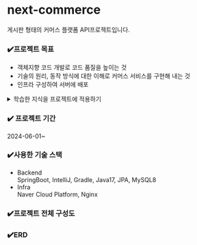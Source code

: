 # next-commerce
게시판 형태의 커머스 플랫폼 API프로젝트입니다.


### ✔️프로젝트 목표 </br>
- 객체지향 코드 개발로 코드 품질을 높이는 것
- 기술의 원리, 동작 방식에 대한 이해로 커머스 서비스를 구현해 내는 것
- 인프라 구성하여 서버에 배포

<details>
<summary>학습한 지식을 프로젝트에 적용하기</summary>
<div markdown="1">
  
- STEP 0. 학습 목표 </br>
  얕고 분산된 지식을 깊고 응집도 높은 지식으로 레벨업하자
- STEP 1. `Java` 제대로 알고 사용하자 </br>
  "자바의 신" 학습, CS지식과 JVM 학습
- STEP 2. `서블릿`, `JDBC` 제대로 알고 사용하자 </br>
  "최범균의 JSP2.3 웹 프로그래밍" 학습 </br>
  스프링을 사용하기 앞서 서블릿에 대한 이해, 자바에서 DB를 사용하기 위해 필요한 JDBC기술에 대한 이해를 바탕으로 프로젝트에 JdbcTemplate적용
- STEP 3. `Spring` 제대로 알고 사용하자 </br>
  "토비의 스프링3.1" 학습, IoC/DI/AOP 기술이 적용된 스프링에 대한 동작 원리에 대해 학습하여 프레임워크에 대한 이해도를 가지고 프로젝트에 적용
- STEP 4. `JPA` 제대로 알고 사용하자 </br>
  "자바 ORM 표준 JPA 프로그래밍" 학습, JPA 동작 원리에 대해 학습하여 프로젝트에 적용
</div>
</details>

  
### ✔️ 프로젝트 기간 </br>
2024-06-01~

### ✔️사용한 기술 스택
- Backend </br>
SpringBoot, IntelliJ, Gradle, Java17, JPA, MySQL8
- Infra </br>
Naver Cloud Platform, Nginx

### ✔️프로젝트 전체 구성도


### ✔️ERD

